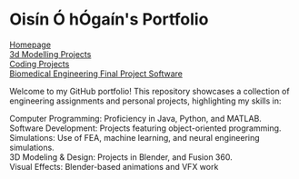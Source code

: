 
# Oisín Ó hÓgaín's Portfolio
[Homepage](https://github.com/Ohogan217/Ohogan2/tree/main/README.md)\
[3d Modelling Projects](https://github.com/Ohogan217/Ohogan2/tree/CAD-Surfacing-and-Modelling-Projects)\
[Coding Projects](https://github.com/Ohogan217/Ohogan2/tree/Software-Engineering)\
[Biomedical Engineering Final Project Software](https://github.com/Ohogan217/Ohogan2/tree/Software-Engineering)

Welcome to my GitHub portfolio! This repository showcases a collection of engineering assignments and personal projects, highlighting my skills in:

Computer Programming: Proficiency in Java, Python, and MATLAB.\
Software Development: Projects featuring object-oriented programming.\
Simulations: Use of FEA, machine learning, and neural engineering simulations.\
3D Modeling & Design: Projects in Blender, and Fusion 360.\
Visual Effects: Blender-based animations and VFX work

